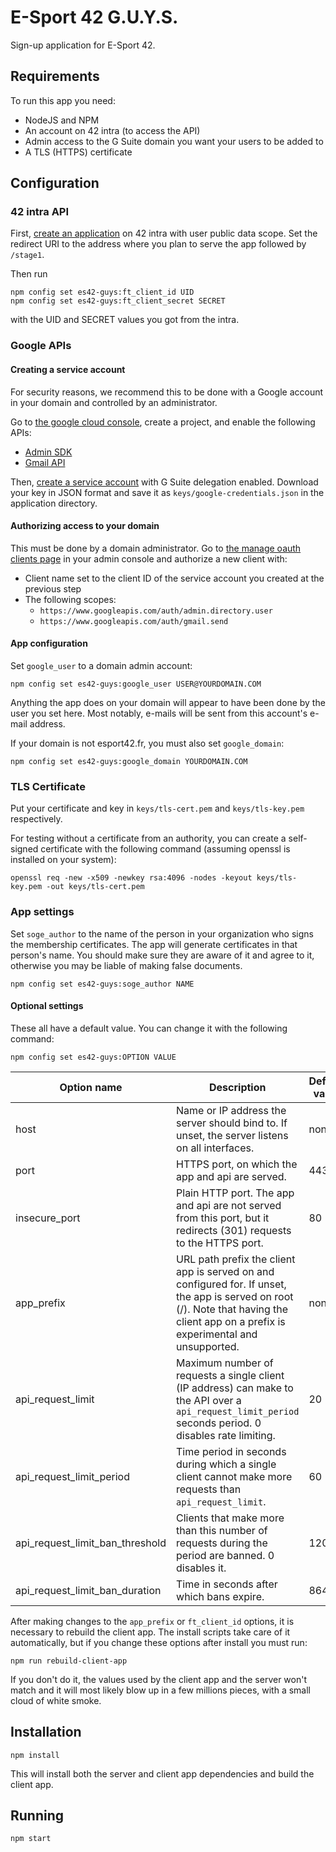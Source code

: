 # E-Sport 42 G.U.Y.S.
Sign-up application for E-Sport 42.

## Requirements
To run this app you need:
* NodeJS and NPM
* An account on 42 intra (to access the API)
* Admin access to the G Suite domain you want your users to be added to
* A TLS (HTTPS) certificate

## Configuration
### 42 intra API
First, [create an application](https://profile.intra.42.fr/oauth/applications/new)
on 42 intra with user public data scope. Set the redirect URI to the address
where you plan to serve the app followed by `/stage1`.

Then run
```
npm config set es42-guys:ft_client_id UID
npm config set es42-guys:ft_client_secret SECRET
```
with the UID and SECRET values you got from the intra.

### Google APIs
#### Creating a service account
For security reasons, we recommend this to be done with a Google account in your
domain and controlled by an administrator.

Go to [the google cloud console](https://console.cloud.google.com), create a
project, and enable the following APIs:
* [Admin SDK](https://console.cloud.google.com/apis/api/admin/overview)
* [Gmail API](https://console.cloud.google.com/apis/api/gmail/overview)

Then, [create a service account](https://console.cloud.google.com/iam-admin/serviceaccounts/project)
with G Suite delegation enabled. Download your key in JSON format and save it as
`keys/google-credentials.json` in the application directory.

#### Authorizing access to your domain
This must be done by a domain administrator.
Go to [the manage oauth clients page](https://admin.google.com/ManageOauthClients)
in your admin console and authorize a new client with:
* Client name set to the client ID of the service account you created at the previous step
* The following scopes:
    * `https://www.googleapis.com/auth/admin.directory.user`
    * `https://www.googleapis.com/auth/gmail.send`

#### App configuration
Set `google_user` to a domain admin account:
```
npm config set es42-guys:google_user USER@YOURDOMAIN.COM
```
Anything the app does on your domain will appear to have been done by the user
you set here. Most notably, e-mails will be sent from this account's e-mail
address.

If your domain is not esport42.fr, you must also set `google_domain`:
```
npm config set es42-guys:google_domain YOURDOMAIN.COM
```

### TLS Certificate
Put your certificate and key in `keys/tls-cert.pem` and `keys/tls-key.pem`
respectively.

For testing without a certificate from an authority, you can create a
self-signed certificate with the following command (assuming openssl is
installed on your system):
```
openssl req -new -x509 -newkey rsa:4096 -nodes -keyout keys/tls-key.pem -out keys/tls-cert.pem
```

### App settings
Set `soge_author` to the name of the person in your organization who signs the
membership certificates. The app will generate certificates in that person's
name. You should make sure they are aware of it and agree to it, otherwise you
may be liable of making false documents.
```
npm config set es42-guys:soge_author NAME
```

#### Optional settings
These all have a default value. You can change it with the following command:
```
npm config set es42-guys:OPTION VALUE
```
| Option name | Description | Default value |
| --- | --- | --- |
| host | Name or IP address the server should bind to. If unset, the server listens on all interfaces. | none |
| port | HTTPS port, on which the app and api are served. | 443 |
| insecure\_port | Plain HTTP port. The app and api are not served from this port, but it redirects (301) requests to the HTTPS port. | 80 |
| app\_prefix | URL path prefix the client app is served on and configured for. If unset, the app is served on root (/). Note that having the client app on a prefix is experimental and unsupported. | none |
| api\_request\_limit | Maximum number of requests a single client (IP address) can make to the API over a `api_request_limit_period` seconds period. 0 disables rate limiting. | 20 |
| api\_request\_limit\_period | Time period in seconds during which a single client cannot make more requests than `api_request_limit`. | 60 |
| api\_request\_limit\_ban\_threshold | Clients that make more than this number of requests during the period are banned. 0 disables it. | 120 |
| api\_request\_limit\_ban\_duration | Time in seconds after which bans expire. | 86400 |

After making changes to the `app_prefix` or `ft_client_id` options, it is
necessary to rebuild the client app. The install scripts take care of it
automatically, but if you change these options after install you must run:
```
npm run rebuild-client-app
```
If you don't do it, the values used by the client app and the server won't match
and it will most likely blow up in a few millions pieces, with a small cloud of
white smoke.

## Installation
```
npm install
```
This will install both the server and client app dependencies and build the
client app.

## Running
```
npm start
```
